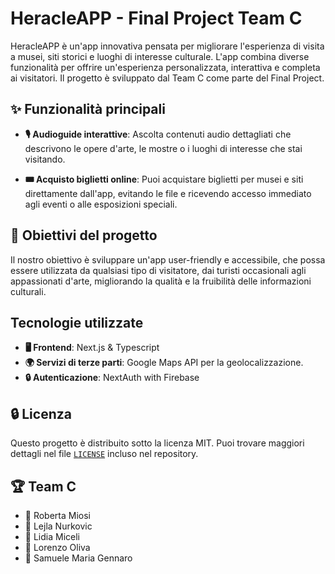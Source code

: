 # HeracleAPP - Final Project Team C 

HeracleAPP è un'app innovativa pensata per migliorare l'esperienza di visita a musei, siti storici e luoghi di interesse culturale. L'app combina diverse funzionalità per offrire un'esperienza personalizzata, interattiva e completa ai visitatori. Il progetto è sviluppato dal Team C come parte del Final Project.

## ✨ Funzionalità principali

- **🎙️ Audioguide interattive**: Ascolta contenuti audio dettagliati che descrivono le opere d'arte, le mostre o i luoghi di interesse che stai visitando.
  
- **🎟️ Acquisto biglietti online**: Puoi acquistare biglietti per musei e siti direttamente dall'app, evitando le file e ricevendo accesso immediato agli eventi o alle esposizioni speciali.

## 🎯 Obiettivi del progetto

Il nostro obiettivo è sviluppare un'app user-friendly e accessibile, che possa essere utilizzata da qualsiasi tipo di visitatore, dai turisti occasionali agli appassionati d'arte, migliorando la qualità e la fruibilità delle informazioni culturali.

## Tecnologie utilizzate

- **🖥️ Frontend**: Next.js & Typescript
- **🌍 Servizi di terze parti**: Google Maps API per la geolocalizzazione.
- **🔒 Autenticazione**: NextAuth with Firebase

## 🔒 Licenza

Questo progetto è distribuito sotto la licenza MIT. Puoi trovare maggiori dettagli nel file [`LICENSE`](./LICENSE) incluso nel repository. 

## 🏆 Team C

- 👤 Roberta Miosi
- 👤 Lejla Nurkovic
- 👤 Lidia Miceli
- 👤 Lorenzo Oliva
- 👤 Samuele Maria Gennaro

